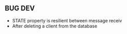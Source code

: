 ## BUG DEV

- STATE property is resilient between message receiv
- After deleting a client from the database